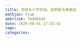 ```yaml
---
title: 孕线与十字孕线、启明星与黄昏线
mathjax: true
abbrlink: 70896bd9
date: 2020-08-01 17:35:42
tags:
categories:
---
```

